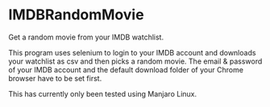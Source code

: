 # IMDBRandomMovie

Get a random movie from your IMDB watchlist.

This program uses selenium to login to your IMDB account and downloads your watchlist as csv and then picks a random movie.
The email & password of your IMDB account and the default download folder of your Chrome browser have to be set first.

This has currently only been tested using Manjaro Linux.
